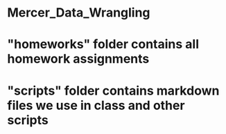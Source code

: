 # Mercer_Data_Wrangling

# "homeworks" folder contains all homework assignments
# "scripts" folder contains markdown files we use in class and other scripts
